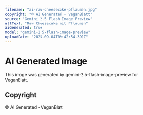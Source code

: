 ```yaml
---
filename: "ai-raw-cheesecake-pflaumen.jpg"
copyright: "© AI Generated - VeganBlatt"
source: "Gemini 2.5 Flash Image Preview"
altText: "Raw Cheesecake mit Pflaumen"
aiGenerated: true
model: "gemini-2.5-flash-image-preview"
uploadDate: "2025-09-04T09:42:54.392Z"
---
```


# AI Generated Image

This image was generated by gemini-2.5-flash-image-preview for VeganBlatt.

## Copyright
© AI Generated - VeganBlatt
